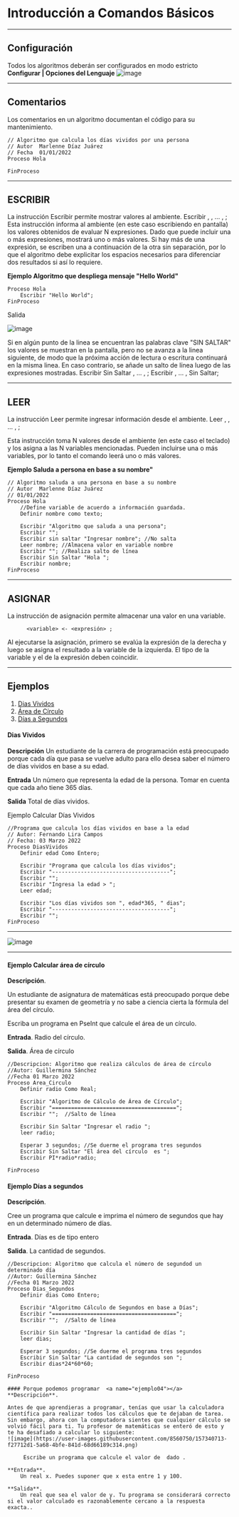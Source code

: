 # Introducción a Comandos Básicos
***
## Configuración
Todos los algoritmos deberán ser configurados en modo estricto  **Configurar | Opciones del Lenguaje**
![image](https://user-images.githubusercontent.com/8560750/157211285-248eaaa9-9ae6-4272-a360-b68c91e8cac4.png)

***
## Comentarios
Los comentarios en un algoritmo documentan el código para su mantenimiento.
```
// Algoritmo que calcula los días vividos por una persona
// Autor  Marlenne Díaz Juárez
// Fecha  01/01/2022
Proceso Hola

FinProceso
```
***
## ESCRIBIR
La instrucción Escribir permite mostrar valores al ambiente.
     Escribir <exprl> , <expr2> , ... , <exprN> ;
Esta instrucción informa al ambiente (en este caso escribiendo en pantalla) los valores obtenidos de evaluar N expresiones. Dado que puede incluir una o más expresiones, mostrará uno o más valores. Si hay más de una expresión, se escriben una a continuación de la otra sin separación, por lo que el algoritmo debe explicitar los espacios necesarios para diferenciar dos resultados si así lo requiere.
  
**Ejemplo Algoritmo que despliega mensaje "Hello World"**
```
Proceso Hola
	Escribir "Hello World";
FinProceso
```

Salida
  
![image](https://user-images.githubusercontent.com/8560750/157210374-1eeb873e-baaa-4105-bbac-1c1413dcbaba.png)

  
Si en algún punto de la linea se encuentran las palabras clave "SIN SALTAR" los valores se muestran en la pantalla, pero no se avanza a la linea siguiente, de modo que la próxima acción de lectura o escritura continuará en la misma linea. En caso contrario, se añade un salto de línea luego de las expresiones mostradas.
      Escribir Sin Saltar <exprl> , ... , <exprN>;
      Escribir <exprl> , ... , <exprN> Sin Saltar; 
***
## LEER
La instrucción Leer permite ingresar información desde el ambiente. 
      Leer <variable1> , <variable2> , ... ,<variableN> ; 
  
Esta instrucción toma N valores desde el ambiente (en este caso el teclado) y los asigna a las N variables mencionadas. Pueden incluirse una o más variables, por lo tanto el comando leerá uno o más valores.

**Ejemplo Saluda a persona en base a su nombre"**
```
// Algoritmo saluda a una persona en base a su nombre
// Autor  Marlenne Díaz Juárez
// 01/01/2022
Proceso Hola
	//Define variable de acuerdo a información guardada.
	Definir nombre como texto;
	
	Escribir "Algoritmo que saluda a una persona";
	Escribir "";
	Escribir sin saltar "Ingresar nombre"; //No salta
	Leer nombre; //Almacena valor en variable nombre
	Escribir ""; //Realiza salto de línea
	Escribir Sin Saltar "Hola ";
	Escribir nombre;
FinProceso
```  
***  
## ASIGNAR
La instrucción de asignación permite almacenar una valor en una variable.
```
      <variable> <- <expresión> ;
```
	      
Al ejecutarse la asignación, primero se evalúa la expresión de la derecha y luego se asigna el resultado a la variable de la izquierda. El tipo de la variable y el de la expresión deben coincidir.
***
## **Ejemplos**
1. [Dias Vividos](#ejemplo01)
2. [Área de Círculo](#ejemplo02)	
3. [Días a Segundos](#ejemplo03)	

#### Dias Vividos <a name="ejemplo01"></a>
**Descripción**
Un estudiante de la carrera de programación está preocupado porque cada día que pasa se vuelve adulto para ello desea saber el número de días vividos en base a su edad.
	
**Entrada**	
Un número que representa la edad de la persona.
Tomar en cuenta que cada año tiene 365 días.
	
**Salida**
	Total de días vividos.
	
Ejemplo	Calcular Días Vividos
```
//Programa que calcula los días vividos en base a la edad
// Autor: Fernando Lira Campos
// Fecha: 03 Marzo 2022
Proceso DiasVividos
	Definir edad Como Entero;
	
	Escribir "Programa que calcula los días vividos";
	Escribir "-------------------------------------";
	Escribir "";
	Escribir "Ingresa la edad > ";
	Leer edad;
	
	Escribir "Los días vividos son ", edad*365, " dias";
	Escribir "-------------------------------------";
	Escribir "";
FinProceso

```
***
![image](https://user-images.githubusercontent.com/8560750/157213961-aa9fa1e0-3c0b-4034-9b3e-5d30ae8e1c0a.png)
***	

#### Ejemplo	Calcular área de círculo  <a name="ejemplo02"></a>
**Descripción**.
	
Un estudiante de asignatura de matemáticas está preocupado porque debe presentar su examen de geometría y no sabe a ciencia cierta la fórmula del área del círculo.

Escriba un programa en PseInt que calcule el área de un círculo.
	
**Entrada**.
	Radio del círculo.
	
**Salida**.
	Área de círculo
	
```
//Descripcion: Algoritmo que realiza cálculos de área de círculo
//Autor: Guillermina Sánchez
//Fecha 01 Marzo 2022
Proceso Area_Circulo
	Definir radio Como Real;
	
	Escribir "Algoritmo de Cálculo de Área de Círculo";
	Escribir "=======================================";
	Escribir "";  //Salto de línea
	
	Escribir Sin Saltar "Ingresar el radio ";
	leer radio;
	
	Esperar 3 segundos; //Se duerme el programa tres segundos
	Escribir Sin Saltar "El área del círculo  es ";
	Escribir PI*radio*radio;
	
FinProceso
```
	
#### Ejemplo Días a segundos  <a name="ejemplo03"></a>
**Descripción**.
	
Cree un programa que calcule e imprima el número de segundos que hay en un determinado número de días.
	
**Entrada**.
	Días es de tipo entero
	
**Salida**.
	La cantidad de segundos.
		
	
```
//Descripcion: Algoritmo que calcula el número de segundod un determinado día
//Autor: Guillermina Sánchez
//Fecha 01 Marzo 2022
Proceso Dias_Segundos
	Definir dias Como Entero;
	
	Escribir "Algoritmo Cálculo de Segundos en base a Días";
	Escribir "=======================================";
	Escribir "";  //Salto de línea
	
	Escribir Sin Saltar "Ingresar la cantidad de días ";
	leer dias;
	
	Esperar 3 segundos; //Se duerme el programa tres segundos
	Escribir Sin Saltar "La cantidad de segundos son ";
	Escribir dias*24*60*60;
	
FinProceso

#### Porque podemos programar  <a name="ejemplo04"></a>
**Descripción**.
	
Antes de que aprendieras a programar, tenías que usar la calculadora científica para realizar todos los cálculos que te dejaban de tarea. Sin embargo, ahora con la computadora sientes que cualquier cálculo se volvió fácil para ti. Tu profesor de matemáticas se enteró de esto y te ha desafiado a calcular lo siguiente:
![image](https://user-images.githubusercontent.com/8560750/157340713-f27712d1-5a68-4bfe-841d-68d66189c314.png)

	 Escribe un programa que calcule el valor de  dado .
	
**Entrada**.
	Un real x. Puedes suponer que x esta entre 1 y 100.
	
**Salida**.
	Un real que sea el valor de y. Tu programa se considerará correcto si el valor calculado es razonablemente cercano a la respuesta exacta..
		
	
